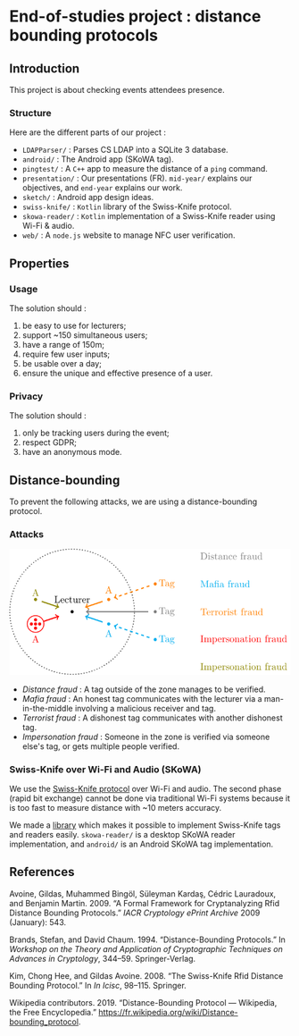 # End-of-studies project : distance bounding protocols

## Introduction

This project is about checking events attendees presence.

### Structure

Here are the different parts of our project :

- `LDAPParser/` : Parses CS LDAP into a SQLite 3 database.
- `android/` : The Android app (SKoWA tag).
- `pingtest/` : A `C++` app to measure the distance of a `ping` command.
- `presentation/` : Our presentations (FR). `mid-year/` explains our objectives, and `end-year` explains our work.
- `sketch/` : Android app design ideas.
- `swiss-knife/` : `Kotlin` library of the Swiss-Knife protocol.
- `skowa-reader/` : `Kotlin` implementation of a Swiss-Knife reader using Wi-Fi & audio. 
- `web/` : A `node.js` website to manage NFC user verification.

## Properties

### Usage

The solution should :

1. be easy to use for lecturers;
1. support ~150 simultaneous users;
1. have a range of 150m;
1. require few user inputs;
1. be usable over a day;
1. ensure the unique and effective presence of a user.

### Privacy

The solution should :

1. only be tracking users during the event;
1. respect GDPR;
1. have an anonymous mode.

## Distance-bounding

To prevent the following attacks, we are using a distance-bounding protocol.

### Attacks

<p align="center">
  <img src="presentation/assets/schema.svg">
</p>

- *Distance fraud* : A tag outside of the zone manages to be verified.
- *Mafia fraud* : An honest tag communicates with the lecturer via a man-in-the-middle involving a malicious receiver and tag.
- *Terrorist fraud* : A dishonest tag communicates with another dishonest tag.
- *Impersonation fraud* : Someone in the zone is verified via someone else's tag, or gets multiple people verified.

### Swiss-Knife over Wi-Fi and Audio (SKoWA)

We use the [Swiss-Knife protocol](http://www.avoine.net/rfid/download/papers/KimAKSP-2008-icisc.pdf) over Wi-Fi and audio. The second phase (rapid bit exchange) cannot be done via traditional Wi-Fi systems because it is too fast to measure distance with ~10 meters accuracy.

We made a [library](https://www.github.com/yopox/swiss-knife) which makes it possible to implement Swiss-Knife tags and readers easily. `skowa-reader/` is a desktop SKoWA reader implementation, and `android/` is an Android SKoWA tag implementation. 

## References

<div id="ref-attack">
    <p>Avoine, Gildas, Muhammed Bingöl, Süleyman Kardaş, Cédric Lauradoux, and Benjamin Martin. 2009. “A Formal
        Framework for Cryptanalyzing Rfid Distance Bounding Protocols.” <em>IACR Cryptology ePrint Archive</em> 2009
        (January): 543.</p>
</div>
<div id="ref-DB1">
    <p>Brands, Stefan, and David Chaum. 1994. “Distance-Bounding Protocols.” In <em>Workshop on the Theory and
            Application of Cryptographic Techniques on Advances in Cryptology</em>, 344–59. Springer-Verlag.</p>
</div>
<div id="ref-SwissKnife">
    <p>Kim, Chong Hee, and Gildas Avoine. 2008. “The Swiss-Knife Rfid Distance Bounding Protocol.” In <em>In Icisc</em>,
        98–115. Springer.</p>
</div>
<div id="ref-wiki:pdd">
    <p>Wikipedia contributors. 2019. “Distance-Bounding Protocol — Wikipedia, the Free Encyclopedia.” <a
            href="https://fr.wikipedia.org/wiki/Distance-bounding_protocol">https://fr.wikipedia.org/wiki/Distance-bounding_protocol</a>.
    </p>
</div>
